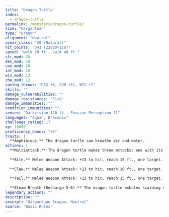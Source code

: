 ```yaml
---
title: "Dragon Turtle"
index:
  - dragon-turtle
permalink: /monsters/dragon-turtle/
size: "Gargantuan"
type: "Dragon"
alignment: "Neutral"
armor_class: "20 (Natural)"
hit_points: "341 (22d20+110)"
speed: "walk 20 ft., swim 40 ft."
str_mod: 25
dex_mod: 10
con_mod: 20
int_mod: 10
wis_mod: 12
cha_mod: 12
saving_throws: "DEX +6, CON +11, WIS +7"
skills: ""
damage_vulnerabilities: ""
damage_resistances: "Fire"
damage_immunities: ""
condition_immunities: ""
senses: "Darkvision 120 ft., Passive Perception 11"
languages: "Aquan, Draconic"
challenge_rating: 17
xp: 18000
proficiency_bonus: "+6"
traits: |
  **Amphibious.** The dragon turtle can breathe air and water.
actions: |
  **Multiattack.** The dragon turtle makes three attacks: one with its bite and two with its claws. It can make one tail attack in place of its two claw attacks.
  
  **Bite.** Melee Weapon Attack: +13 to hit, reach 15 ft., one target. Hit: 26 (3d12 + 7) piercing damage.
  
  **Claw.** Melee Weapon Attack: +13 to hit, reach 10 ft., one target. Hit: 16 (2d8 + 7) slashing damage.
  
  **Tail.** Melee Weapon Attack: +13 to hit, reach 15 ft., one target. Hit: 26 (3d12 + 7) bludgeoning damage. If the target is a creature, it must succeed on a DC 20 Strength saving throw or be pushed up to 10 feet away from the dragon turtle and knocked prone.
  
  **Steam Breath (Recharge 5-6).** The dragon turtle exhales scalding steam in a 60-foot cone. Each creature in that area must make a DC 18 Constitution saving throw, taking 52 (15d6) fire damage on a failed save, or half as much damage on a successful one. Being underwater doesn't grant resistance against this damage.  
legendary_actions: ""
description: ""
excerpt: "Gargantuan Dragon, Neutral"
source: "Basic Rules"
---
```

